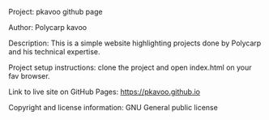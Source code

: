 Project: pkavoo github page

Author: Polycarp kavoo

Description: This is a simple website highlighting projects done by Polycarp and his technical expertise.

Project setup instructions: clone the project and open index.html on your fav browser.

Link to live site on GitHub Pages: https://pkavoo.github.io

Copyright and license information: GNU General public license
